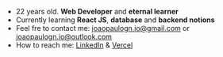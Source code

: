 - 22 years old. **Web Developer** and **eternal learner**
- Currently learning **React JS**, **database** and **backend notions**
- Feel fre to contact me:  joaopaulogn.io@gmail.com or joaopaulogn.io@outlook.com
- How to reach me:  [LinkedIn](https://www.linkedin.com/in/joaopaulo-gn/) & [Vercel](https://vercel.com/joaopaulogndev)
